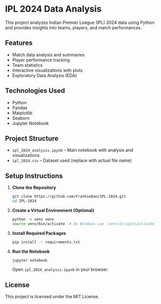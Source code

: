 
# IPL 2024 Data Analysis

This project analyzes Indian Premier League (IPL) 2024 data using Python and provides insights into teams, players, and match performances.

## Features

- Match data analysis and summaries
- Player performance tracking
- Team statistics
- Interactive visualizations with plots
- Exploratory Data Analysis (EDA)

## Technologies Used

- Python
- Pandas
- Matplotlib
- Seaborn
- Jupyter Notebook

## Project Structure

- `ipl_2024_analysis.ipynb` – Main notebook with analysis and visualizations
- `ipl_2024.csv` – Dataset used (replace with actual file name)

## Setup Instructions

1. **Clone the Repository**
   ```bash
   git clone https://github.com/FrankieDan/IPL-2024.git
   cd IPL-2024
   ```

2. **Create a Virtual Environment (Optional)**
   ```bash
   python -m venv venv
   source venv/bin/activate  # On Windows use `venv\Scripts\activate`
   ```

3. **Install Required Packages**
   ```bash
   pip install -r requirements.txt
   ```

4. **Run the Notebook**
   ```bash
   jupyter notebook
   ```
   Open `ipl_2024_analysis.ipynb` in your browser.

## License

This project is licensed under the MIT License.
